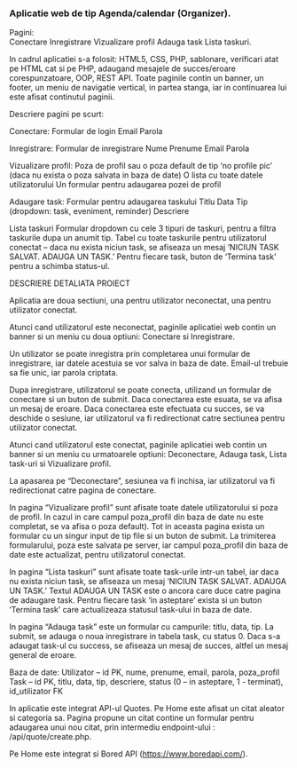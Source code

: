 ### Aplicatie web de tip Agenda/calendar (Organizer). 

Pagini:  
Conectare 
Inregistrare
Vizualizare profil
Adauga task
Lista taskuri. 

In cadrul aplicatiei s-a folosit: HTML5, CSS, PHP, sablonare, verificari atat pe HTML cat si pe PHP, adaugand mesajele de succes/eroare corespunzatoare, OOP, REST API.
Toate paginile contin un banner, un footer, un meniu de navigatie vertical, in partea stanga, iar in continuarea lui este afisat continutul paginii.

Descriere pagini pe scurt:

Conectare:
Formular de login 
Email
Parola

Inregistrare:
Formular de inregistrare
Nume
Prenume
Email
Parola

Vizualizare profil:
Poza de profil sau o poza default de tip ‘no profile pic’ (daca nu exista o poza salvata in baza de date)
O lista cu toate datele utilizatorului
Un formular pentru adaugarea pozei de profil

Adaugare task:
Formular pentru adaugarea taskului
Titlu
Data
Tip (dropdown: task, eveniment, reminder)
Descriere 

Lista taskuri
Formular dropdown cu cele 3 tipuri de taskuri, pentru a filtra taskurile dupa un anumit tip. 
Tabel cu toate taskurile pentru utilizatorul conectat – daca nu exista niciun task, se afiseaza un mesaj ‘NICIUN TASK SALVAT. ADAUGA UN TASK.’ 
Pentru fiecare task, buton de ‘Termina task’ pentru a schimba status-ul.

DESCRIERE DETALIATA PROIECT

Aplicatia are doua sectiuni, una pentru utilizator neconectat, una pentru utilizator conectat.

Atunci cand utilizatorul este neconectat, paginile aplicatiei web contin un banner si un meniu cu doua optiuni: Conectare si Inregistrare.

Un utilizator se poate inregistra prin completarea unui formular de inregistrare, iar datele acestuia se vor salva in baza de date. Email-ul trebuie sa fie unic, iar parola criptata.

Dupa inregistrare, utilizatorul se poate conecta, utilizand un formular de conectare si un buton de submit.
Daca conectarea este esuata, se va afisa un mesaj de eroare.
Daca conectarea este efectuata cu succes, se va deschide o sesiune, iar utilizatorul va fi redirectionat catre sectiunea pentru utilizator conectat.

Atunci cand utilizatorul este conectat, paginile aplicatiei web contin un banner si un meniu cu urmatoarele optiuni: Deconectare, Adauga task, Lista task-uri si Vizualizare profil.

La apasarea pe “Deconectare”, sesiunea va fi inchisa, iar utilizatorul va fi redirectionat catre pagina de conectare.

In pagina “Vizualizare profil” sunt afisate toate datele utilizatorului si poza de profil. In cazul in care campul poza_profil din baza de date nu este completat, se va afisa o poza default).
Tot in aceasta pagina exista un formular cu un singur input de tip file si un buton de submit. La trimiterea formularului, poza este salvata pe server, iar campul poza_profil din baza de date este actualizat, pentru utilizatorul conectat.

In pagina “Lista taskuri” sunt afisate toate task-urile intr-un tabel, iar daca nu exista niciun task, se afiseaza un mesaj ‘NICIUN TASK SALVAT. ADAUGA UN TASK.’ Textul ADAUGA UN TASK este o ancora care duce catre pagina de adaugare task. Pentru fiecare task ‘in asteptare’ exista si un buton ‘Termina task’ care actualizeaza statusul task-ului in baza de date.

In pagina “Adauga task” este un formular cu campurile: titlu, data, tip. La submit, se adauga o noua inregistrare in tabela task, cu status 0. Daca s-a adaugat task-ul cu success, se afiseaza un mesaj de succes, altfel un mesaj general de eroare.

Baza de date:
Utilizator – id PK, nume, prenume, email, parola, poza_profil
Task – id PK, titlu, data, tip, descriere, status (0 – in asteptare, 1 - terminat), id_utilizator FK

In aplicatie este integrat API-ul Quotes. 
Pe Home este afisat un citat aleator si categoria sa.
Pagina propune un citat contine un formular pentru adaugarea unui nou citat, prin intermediu endpoint-ului : /api/quote/create.php.

Pe Home este integrat si Bored API (https://www.boredapi.com/).
